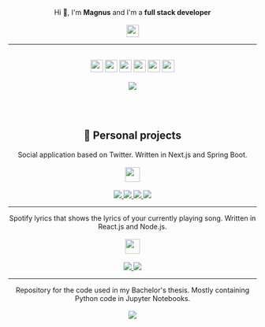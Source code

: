 <div align='center'" class="container">
  Hi 🫡, I'm <strong>Magnus</strong> and I'm a <strong>full stack developer</strong>
  <br/><br />
  <a href="https://www.linkedin.com/in/magnus-paal/"><img src="https://cdn-icons-png.flaticon.com/256/174/174857.png" width=25 height=25/></a>
  <hr/>
  <br/>
  <div>
    <img src="https://img.shields.io/badge/Nest.js-E0234E?logo=nestjs&style=for-the-badge" height=25/>
    <img src="https://img.shields.io/badge/TypeScript-3178C6?logo=typescript&logoColor=white&style=for-the-badge" height=25/>
    <img src="https://img.shields.io/badge/React.js-61DAFB?logo=react&logoColor=white&style=for-the-badge" height=25/>
    <img src="https://img.shields.io/badge/Next.js-000000?logo=nextdotjs&logoColor=white&style=for-the-badge" height=25/>
    <img src="https://img.shields.io/badge/Vue.js-4FC08D?logo=vuedotjs&logoColor=white&style=for-the-badge" height=25/>
    <img src="https://img.shields.io/badge/Spring%20Boot-6DB33F?logo=springboot&logoColor=white&style=for-the-badge" height=25/>
  </div>
  <br/>
  <img src="https://github-readme-stats.vercel.app/api/top-langs/?username=magnuspaal&layout=compact&hide=c++,CSS,HTML&langs_count=10&size_weight=0.2&count_weight=0.6">
</div>

<div align="center">
  <br/><br/><br/>
  <h2>📐 Personal projects</h2>
</div>

<div align="center">
  Social application based on Twitter. Written in Next.js and Spring Boot.
  <br/><br/>
  <a href="https://social.magnuspaal.com">
    <img src="https://img.shields.io/badge/Demo-00A676?style=for-the-badge" height=30/>
  </a>
  <br/><br/>
  <a href="https://github.com/magnuspaal/social-frontend">
    <img src="https://github-readme-stats.vercel.app/api/pin/?username=magnuspaal&repo=social-frontend&theme=dark"/>
  </a>
  <a href="https://github.com/magnuspaal/social-backend">
    <img src="https://github-readme-stats.vercel.app/api/pin/?username=magnuspaal&repo=social-backend&theme=dark"/>
  </a>
  <a href="https://github.com/magnuspaal/file-server">
    <img src="https://github-readme-stats.vercel.app/api/pin/?username=magnuspaal&repo=file-server&theme=dark"/>
  </a>
  <a href="https://github.com/magnuspaal/auth-api">
    <img src="https://github-readme-stats.vercel.app/api/pin/?username=magnuspaal&repo=auth-api&theme=dark"/>
  </a>
</div>

-------

<div align="center">
  Spotify lyrics that shows the lyrics of your currently playing song. Written in React.js and Node.js.
  <br/><br/>
  <a href="https://spotify.magnuspaal.com">
    <img src="https://img.shields.io/badge/Demo-00A676?style=for-the-badge" height=30/>
  </a>
  <br/><br/>
  <a href="https://github.com/magnuspaal/spotify-lyrics-frontend">
    <img src="https://github-readme-stats.vercel.app/api/pin/?username=magnuspaal&repo=spotify-lyrics-frontend&theme=dark"/>
  </a>
  <a href="https://github.com/magnuspaal/spotify-lyrics-backend">
    <img src="https://github-readme-stats.vercel.app/api/pin/?username=magnuspaal&repo=spotify-lyrics-backend&theme=dark"/>
  </a>
</div>

----

<div align="center">
  Repository for the code used in my Bachelor's thesis. Mostly containing Python code in Jupyter Notebooks.
  <br/><br/>
  <a href="[https://github.com/magnuspaal/spotify-lyrics-frontend](https://github.com/magnuspaal/datapointloss)">
    <img src="https://github-readme-stats.vercel.app/api/pin/?username=magnuspaal&repo=datapointloss&theme=dark"/>
  </a>
</div>
